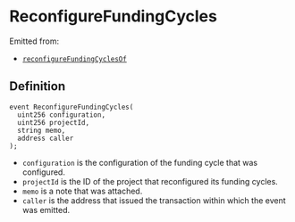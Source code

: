# ReconfigureFundingCycles

Emitted from:

* [`reconfigureFundingCyclesOf`](/api/contracts/or-controllers/jbcontroller/write/reconfigurefundingcyclesof.md)

## Definition

```solidity
event ReconfigureFundingCycles(
  uint256 configuration,
  uint256 projectId,
  string memo,
  address caller
);
```

* `configuration` is the configuration of the funding cycle that was configured.
* `projectId` is the ID of the project that reconfigured its funding cycles.
* `memo` is a note that was attached.
* `caller` is the address that issued the transaction within which the event was emitted.
